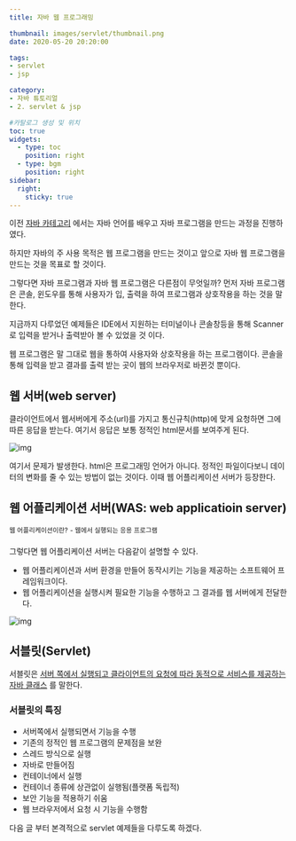```yaml
---
title: 자바 웹 프로그래밍

thumbnail: images/servlet/thumbnail.png
date: 2020-05-20 20:20:00

tags: 
- servlet
- jsp

category:
- 자바 튜토리얼
- 2. servlet & jsp

#카탈로그 생성 및 위치
toc: true
widgets:
  - type: toc
    position: right
  - type: bgm
    position: right
sidebar:
  right:
    sticky: true
---
```


이전 [자바 카테고리](https://gojaebeom.github.io/categories/%EC%9E%90%EB%B0%94-%ED%8A%9C%ED%86%A0%EB%A6%AC%EC%96%BC/1-java/) 에서는 자바 언어를 배우고 자바 프로그램을 만드는 과정을 진행하였다. 

하지만 자바의 주 사용 목적은 웹 프로그램을 만드는 것이고 앞으로 자바 웹 프로그램을 만드는 것을 목표로 할 것이다. <!-- more -->

그렇다면 자바 프로그램과 자바 웹 프로그램은 다른점이 무엇일까? 먼저 자바 프로그램은 콘솔, 윈도우를 통해 사용자가 입, 출력을 하여 프로그램과 상호작용을 하는 것을 말한다. 

지금까지 다루었던 예제들은 IDE에서 지원하는 터미널이나 콘솔창등을 통해 Scanner로 입력을 받거나 출력받아 볼 수 있었을 것 이다. 

웹 프로그램은 말 그대로 웹을 통하여 사용자와 상호작용을 하는 프로그램이다.  콘솔을 통해 입력을 받고 결과를 출력 받는 곳이 웹의 브라우저로 바뀐것 뿐이다. 

## 웹 서버(web server)
클라이언트에서 웹서버에게 주소(url)를 가지고 통신규칙(http)에 맞게 요청하면 그에 따른 응답을 받는다. 여기서 응답은 보통 정적인 html문서를 보여주게 된다.

![img](https://gojaebeom.github.io//images/servlet/example01.png)

여기서 문제가 발생한다. html은 프로그래밍 언어가 아니다. 정적인 파일이다보니 데이터의 변화를 줄 수 있는 방법이 없는 것이다. 이때 웹 어플리케이션 서버가 등장한다.

## 웹 어플리케이션 서버(WAS: web applicatioin server)
<sup>웹 어플리케이션이란?</sup>
<sup>- 웹에서 실행되는 응용 프로그램</sup>

그렇다면 웹 어플리케이션 서버는 다음같이 설명할 수 있다.
- 웹 어플리케이션과 서버 환경을 만들어 동작시키는 기능을 제공하는 소프트웨어 프레임워크이다.
- 웹 어플리케이션을 실행시켜 필요한 기능을 수행하고 그 결과를 웹 서버에게 전달한다.

![img](https://gojaebeom.github.io//images/servlet/example02.png)


## 서블릿(Servlet)
서블릿은 <U>서버 쪽에서 실행되고 클라이언트의 요청에 따라 동적으로 서비스를 제공하는 자바 클래스</U> 를 말한다. 

### 서블릿의 특징
- 서버쪽에서 실행되면서 기능을 수행
- 기존의 정적인 웹 프로그램의 문제점을 보완
- 스레드 방식으로 실행
- 자바로 만들어짐
- 컨테이너에서 실행
- 컨테이너 종류에 상관없이 실행됨(플랫폼 독립적)
- 보안 기능을 적용하기 쉬움
- 웹 브라우저에서 요청 시 기능을 수행함

다음 글 부터 본격적으로 servlet 예제들을 다루도록 하겠다.











